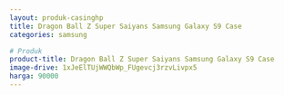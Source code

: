 ```yaml
---
layout: produk-casinghp
title: Dragon Ball Z Super Saiyans Samsung Galaxy S9 Case
categories: samsung

# Produk
product-title: Dragon Ball Z Super Saiyans Samsung Galaxy S9 Case
image-drive: 1xJeElTUjWWQbWp_FUgevcj3rzvLivpx5
harga: 90000
---
```

